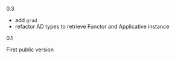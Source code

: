 0.3

* add `grad`
* refactor AD types to retrieve Functor and Applicative instance

0.1

First public version
